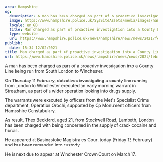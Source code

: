 ```yaml
area: Hampshire
og:
  description: A man has been charged as part of a proactive investigation into a County Line being run from South London to Winchester.
  image: https://www.hampshire.police.uk/SysSiteAssets/media/images/hampshire/news/stock/charged/charged-1.jpg?crop=(0,134,1200,766)&amp;w=600&amp;h=300&amp;scale=both
  locale: en_GB
  title: Man charged as part of proactive investigation into a County Line in Winchester
  type: website
  url: https://www.hampshire.police.uk/news/hampshire/news/news/2021/february/man-charged-as-part-of-proactive-investigation-into-a-county-line-in-winchester/
publish:
  date: 15:34 12/02/2021
title: Man charged as part of proactive investigation into a County Line in Winchester | Hampshire Constabulary
url: https://www.hampshire.police.uk/news/hampshire/news/news/2021/february/man-charged-as-part-of-proactive-investigation-into-a-county-line-in-winchester/
```

A man has been charged as part of a proactive investigation into a County Line being run from South London to Winchester.

On Thursday 11 February, detectives investigating a county line running from London to Winchester executed an early morning warrant in Streatham, as part of a wider operation looking into drugs supply.

The warrants were executed by officers from the Met's Specialist Crime department, Operation Orochi, supported by Op Monument officers from Hampshire Constabulary.

As result, Theo Beckford, aged 21, from Stockwell Road, Lambeth, London has been charged with being concerned in the supply of crack cocaine and heroin.

He appeared at Basingstoke Magistrates Court today (Friday 12 February) and has been remanded into custody.

He is next due to appear at Winchester Crown Court on March 17.
